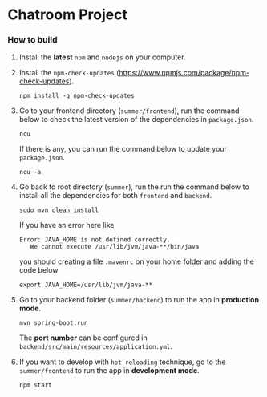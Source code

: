 # Chatroom Project

### How to build 

1. Install the **latest** `npm` and `nodejs`  on your computer.

2. Install the `npm-check-updates` (https://www.npmjs.com/package/npm-check-updates).

   ```shell
   npm install -g npm-check-updates
   ```

3. Go to your frontend directory (`summer/frontend`), run the command below to check the latest version of the dependencies in `package.json`.

   ```shell
   ncu
   ```

   If there is any, you can run the command below to update your `package.json`.

   ```shell 
   ncu -a
   ```

4. Go back to root directory (`summer`), run the run the command below to install all the dependencies for both `frontend` and `backend`.

   ```shell
   sudo mvn clean install
   ```

   If you have an error here like

   ```shell
   Error: JAVA_HOME is not defined correctly.
      We cannot execute /usr/lib/jvm/java-**/bin/java
   ```

   you should creating a file `.mavenrc` on your home folder and adding the code below

   ```
   export JAVA_HOME=/usr/lib/jvm/java-**
   ```

5. Go to your backend folder (`summer/backend`) to run the app in **production mode**.

   ```shell
   mvn spring-boot:run
   ```

   The **port number** can be configured in `backend/src/main/resources/application.yml`.

6. If you want to develop with `hot reloading` technique, go to the `summer/frontend` to run the app in **development mode**.

   ```
   npm start
   ```